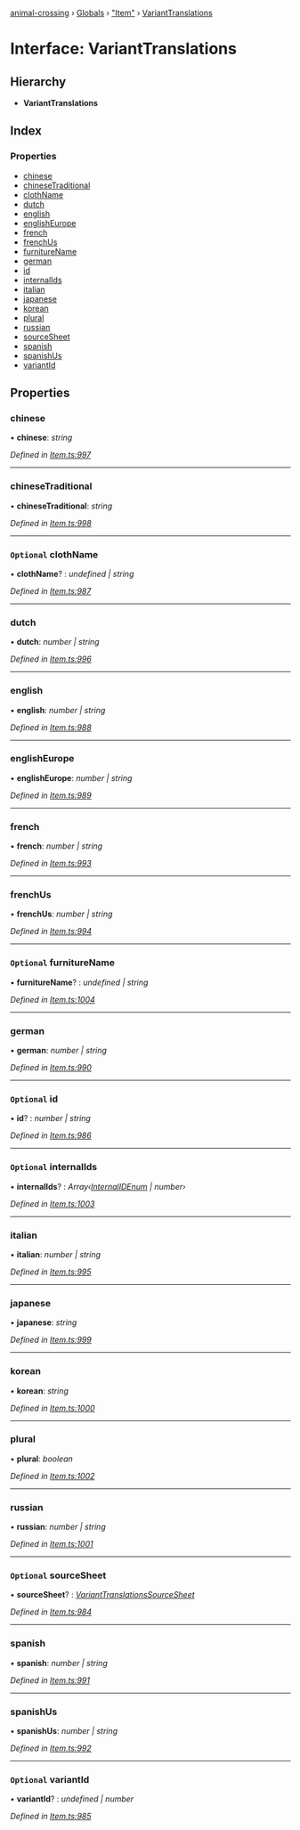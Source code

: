 [animal-crossing](../README.md) › [Globals](../globals.md) › ["Item"](../modules/_item_.md) › [VariantTranslations](_item_.varianttranslations.md)

# Interface: VariantTranslations

## Hierarchy

* **VariantTranslations**

## Index

### Properties

* [chinese](_item_.varianttranslations.md#chinese)
* [chineseTraditional](_item_.varianttranslations.md#chinesetraditional)
* [clothName](_item_.varianttranslations.md#optional-clothname)
* [dutch](_item_.varianttranslations.md#dutch)
* [english](_item_.varianttranslations.md#english)
* [englishEurope](_item_.varianttranslations.md#englisheurope)
* [french](_item_.varianttranslations.md#french)
* [frenchUs](_item_.varianttranslations.md#frenchus)
* [furnitureName](_item_.varianttranslations.md#optional-furniturename)
* [german](_item_.varianttranslations.md#german)
* [id](_item_.varianttranslations.md#optional-id)
* [internalIds](_item_.varianttranslations.md#optional-internalids)
* [italian](_item_.varianttranslations.md#italian)
* [japanese](_item_.varianttranslations.md#japanese)
* [korean](_item_.varianttranslations.md#korean)
* [plural](_item_.varianttranslations.md#plural)
* [russian](_item_.varianttranslations.md#russian)
* [sourceSheet](_item_.varianttranslations.md#optional-sourcesheet)
* [spanish](_item_.varianttranslations.md#spanish)
* [spanishUs](_item_.varianttranslations.md#spanishus)
* [variantId](_item_.varianttranslations.md#optional-variantid)

## Properties

###  chinese

• **chinese**: *string*

*Defined in [Item.ts:997](https://github.com/Norviah/animal-crossing/blob/4ad5c16/module/types/Item.ts#L997)*

___

###  chineseTraditional

• **chineseTraditional**: *string*

*Defined in [Item.ts:998](https://github.com/Norviah/animal-crossing/blob/4ad5c16/module/types/Item.ts#L998)*

___

### `Optional` clothName

• **clothName**? : *undefined | string*

*Defined in [Item.ts:987](https://github.com/Norviah/animal-crossing/blob/4ad5c16/module/types/Item.ts#L987)*

___

###  dutch

• **dutch**: *number | string*

*Defined in [Item.ts:996](https://github.com/Norviah/animal-crossing/blob/4ad5c16/module/types/Item.ts#L996)*

___

###  english

• **english**: *number | string*

*Defined in [Item.ts:988](https://github.com/Norviah/animal-crossing/blob/4ad5c16/module/types/Item.ts#L988)*

___

###  englishEurope

• **englishEurope**: *number | string*

*Defined in [Item.ts:989](https://github.com/Norviah/animal-crossing/blob/4ad5c16/module/types/Item.ts#L989)*

___

###  french

• **french**: *number | string*

*Defined in [Item.ts:993](https://github.com/Norviah/animal-crossing/blob/4ad5c16/module/types/Item.ts#L993)*

___

###  frenchUs

• **frenchUs**: *number | string*

*Defined in [Item.ts:994](https://github.com/Norviah/animal-crossing/blob/4ad5c16/module/types/Item.ts#L994)*

___

### `Optional` furnitureName

• **furnitureName**? : *undefined | string*

*Defined in [Item.ts:1004](https://github.com/Norviah/animal-crossing/blob/4ad5c16/module/types/Item.ts#L1004)*

___

###  german

• **german**: *number | string*

*Defined in [Item.ts:990](https://github.com/Norviah/animal-crossing/blob/4ad5c16/module/types/Item.ts#L990)*

___

### `Optional` id

• **id**? : *number | string*

*Defined in [Item.ts:986](https://github.com/Norviah/animal-crossing/blob/4ad5c16/module/types/Item.ts#L986)*

___

### `Optional` internalIds

• **internalIds**? : *Array‹[InternalIDEnum](../enums/_item_.internalidenum.md) | number›*

*Defined in [Item.ts:1003](https://github.com/Norviah/animal-crossing/blob/4ad5c16/module/types/Item.ts#L1003)*

___

###  italian

• **italian**: *number | string*

*Defined in [Item.ts:995](https://github.com/Norviah/animal-crossing/blob/4ad5c16/module/types/Item.ts#L995)*

___

###  japanese

• **japanese**: *string*

*Defined in [Item.ts:999](https://github.com/Norviah/animal-crossing/blob/4ad5c16/module/types/Item.ts#L999)*

___

###  korean

• **korean**: *string*

*Defined in [Item.ts:1000](https://github.com/Norviah/animal-crossing/blob/4ad5c16/module/types/Item.ts#L1000)*

___

###  plural

• **plural**: *boolean*

*Defined in [Item.ts:1002](https://github.com/Norviah/animal-crossing/blob/4ad5c16/module/types/Item.ts#L1002)*

___

###  russian

• **russian**: *number | string*

*Defined in [Item.ts:1001](https://github.com/Norviah/animal-crossing/blob/4ad5c16/module/types/Item.ts#L1001)*

___

### `Optional` sourceSheet

• **sourceSheet**? : *[VariantTranslationsSourceSheet](../enums/_item_.varianttranslationssourcesheet.md)*

*Defined in [Item.ts:984](https://github.com/Norviah/animal-crossing/blob/4ad5c16/module/types/Item.ts#L984)*

___

###  spanish

• **spanish**: *number | string*

*Defined in [Item.ts:991](https://github.com/Norviah/animal-crossing/blob/4ad5c16/module/types/Item.ts#L991)*

___

###  spanishUs

• **spanishUs**: *number | string*

*Defined in [Item.ts:992](https://github.com/Norviah/animal-crossing/blob/4ad5c16/module/types/Item.ts#L992)*

___

### `Optional` variantId

• **variantId**? : *undefined | number*

*Defined in [Item.ts:985](https://github.com/Norviah/animal-crossing/blob/4ad5c16/module/types/Item.ts#L985)*
